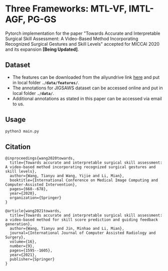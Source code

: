 # Three Frameworks: MTL-VF, IMTL-AGF, PG-GS
Pytorch implementation for the paper "Towards Accurate and Interpretable Surgical Skill Assessment: A Video-Based Method Incorporating Recognized Surgical Gestures and Skill Levels" accepted for MICCAI 2020 and its expansion **[Being Updated]**.

## Dataset
* The features can be downloaded from the aliyundrive link [here](https://www.sciencedirect.com/journal/control-engineering-practice) and put in local folder **```./data/features/```**.
* The annotations for JIGSAWS dataset can be accessed online and put in local folder **```./data/```**.
* Additional annotations as stated in this paper can be accessed via email to us.

## Usage
```python
python3 main.py
```

## Citation
```
@inproceedings{wang2020towards,
  title={Towards accurate and interpretable surgical skill assessment: A video-based method incorporating recognized surgical gestures and skill levels},
  author={Wang, Tianyu and Wang, Yijie and Li, Mian},
  booktitle={International Conference on Medical Image Computing and Computer-Assisted Intervention},
  pages={668--678},
  year={2020},
  organization={Springer}
}

@article{wang2021towards,
  title={Towards accurate and interpretable surgical skill assessment: a video-based method for skill score prediction and guiding feedback generation},
  author={Wang, Tianyu and Jin, Minhao and Li, Mian},
  journal={International Journal of Computer Assisted Radiology and Surgery},
  volume={16},
  number={9},
  pages={1595--1605},
  year={2021},
  publisher={Springer}
}
```
